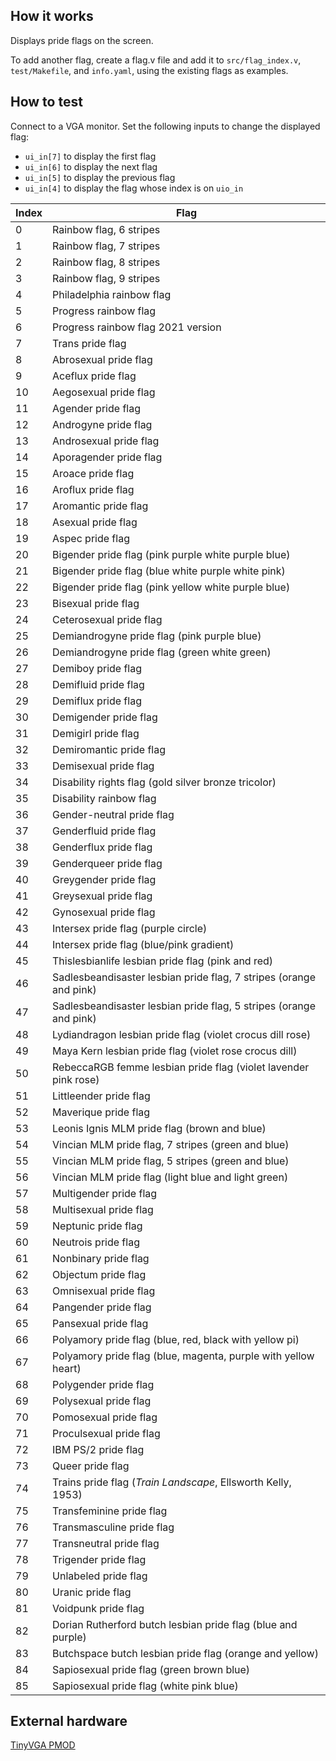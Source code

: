 ## How it works

Displays pride flags on the screen.

To add another flag, create a flag.v file and add it to
`src/flag_index.v`, `test/Makefile`, and `info.yaml`,
using the existing flags as examples.

## How to test

Connect to a VGA monitor. Set the following inputs to change the displayed flag:
- `ui_in[7]` to display the first flag
- `ui_in[6]` to display the next flag
- `ui_in[5]` to display the previous flag
- `ui_in[4]` to display the flag whose index is on `uio_in`

| Index | Flag                                                                 |
| ----- | -------------------------------------------------------------------- |
| 0     | Rainbow flag, 6 stripes                                              |
| 1     | Rainbow flag, 7 stripes                                              |
| 2     | Rainbow flag, 8 stripes                                              |
| 3     | Rainbow flag, 9 stripes                                              |
| 4     | Philadelphia rainbow flag                                            |
| 5     | Progress rainbow flag                                                |
| 6     | Progress rainbow flag 2021 version                                   |
| 7     | Trans pride flag                                                     |
| 8     | Abrosexual pride flag                                                |
| 9     | Aceflux pride flag                                                   |
| 10    | Aegosexual pride flag                                                |
| 11    | Agender pride flag                                                   |
| 12    | Androgyne pride flag                                                 |
| 13    | Androsexual pride flag                                               |
| 14    | Aporagender pride flag                                               |
| 15    | Aroace pride flag                                                    |
| 16    | Aroflux pride flag                                                   |
| 17    | Aromantic pride flag                                                 |
| 18    | Asexual pride flag                                                   |
| 19    | Aspec pride flag                                                     |
| 20    | Bigender pride flag (pink purple white purple blue)                  |
| 21    | Bigender pride flag (blue white purple white pink)                   |
| 22    | Bigender pride flag (pink yellow white purple blue)                  |
| 23    | Bisexual pride flag                                                  |
| 24    | Ceterosexual pride flag                                              |
| 25    | Demiandrogyne pride flag (pink purple blue)                          |
| 26    | Demiandrogyne pride flag (green white green)                         |
| 27    | Demiboy pride flag                                                   |
| 28    | Demifluid pride flag                                                 |
| 29    | Demiflux pride flag                                                  |
| 30    | Demigender pride flag                                                |
| 31    | Demigirl pride flag                                                  |
| 32    | Demiromantic pride flag                                              |
| 33    | Demisexual pride flag                                                |
| 34    | Disability rights flag (gold silver bronze tricolor)                 |
| 35    | Disability rainbow flag                                              |
| 36    | Gender-neutral pride flag                                            |
| 37    | Genderfluid pride flag                                               |
| 38    | Genderflux pride flag                                                |
| 39    | Genderqueer pride flag                                               |
| 40    | Greygender pride flag                                                |
| 41    | Greysexual pride flag                                                |
| 42    | Gynosexual pride flag                                                |
| 43    | Intersex pride flag (purple circle)                                  |
| 44    | Intersex pride flag (blue/pink gradient)                             |
| 45    | Thislesbianlife lesbian pride flag (pink and red)                    |
| 46    | Sadlesbeandisaster lesbian pride flag, 7 stripes (orange and pink)   |
| 47    | Sadlesbeandisaster lesbian pride flag, 5 stripes (orange and pink)   |
| 48    | Lydiandragon lesbian pride flag (violet crocus dill rose)            |
| 49    | Maya Kern lesbian pride flag (violet rose crocus dill)               |
| 50    | RebeccaRGB femme lesbian pride flag (violet lavender pink rose)      |
| 51    | Littleender pride flag                                               |
| 52    | Maverique pride flag                                                 |
| 53    | Leonis Ignis MLM pride flag (brown and blue)                         |
| 54    | Vincian MLM pride flag, 7 stripes (green and blue)                   |
| 55    | Vincian MLM pride flag, 5 stripes (green and blue)                   |
| 56    | Vincian MLM pride flag (light blue and light green)                  |
| 57    | Multigender pride flag                                               |
| 58    | Multisexual pride flag                                               |
| 59    | Neptunic pride flag                                                  |
| 60    | Neutrois pride flag                                                  |
| 61    | Nonbinary pride flag                                                 |
| 62    | Objectum pride flag                                                  |
| 63    | Omnisexual pride flag                                                |
| 64    | Pangender pride flag                                                 |
| 65    | Pansexual pride flag                                                 |
| 66    | Polyamory pride flag (blue, red, black with yellow pi)               |
| 67    | Polyamory pride flag (blue, magenta, purple with yellow heart)       |
| 68    | Polygender pride flag                                                |
| 69    | Polysexual pride flag                                                |
| 70    | Pomosexual pride flag                                                |
| 71    | Proculsexual pride flag                                              |
| 72    | IBM PS/2 pride flag                                                  |
| 73    | Queer pride flag                                                     |
| 74    | Trains pride flag (*Train Landscape*, Ellsworth Kelly, 1953)         |
| 75    | Transfeminine pride flag                                             |
| 76    | Transmasculine pride flag                                            |
| 77    | Transneutral pride flag                                              |
| 78    | Trigender pride flag                                                 |
| 79    | Unlabeled pride flag                                                 |
| 80    | Uranic pride flag                                                    |
| 81    | Voidpunk pride flag                                                  |
| 82    | Dorian Rutherford butch lesbian pride flag (blue and purple)         |
| 83    | Butchspace butch lesbian pride flag (orange and yellow)              |
| 84    | Sapiosexual pride flag (green brown blue)                            |
| 85    | Sapiosexual pride flag (white pink blue)                             |

## External hardware

[TinyVGA PMOD](https://github.com/mole99/tiny-vga)
